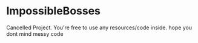 # ImpossibleBosses
Cancelled Project. You're free to use any resources/code inside.
hope you dont mind messy code
